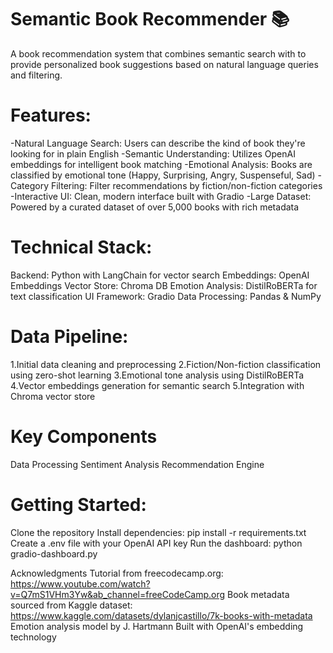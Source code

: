 # Semantic Book Recommender 📚
A book recommendation system that combines semantic search with to provide personalized book suggestions based on natural language queries and filtering.

# Features:
-Natural Language Search: Users can describe the kind of book they're looking for in plain English
-Semantic Understanding: Utilizes OpenAI embeddings for intelligent book matching
-Emotional Analysis: Books are classified by emotional tone (Happy, Surprising, Angry, Suspenseful, Sad)
-Category Filtering: Filter recommendations by fiction/non-fiction categories
-Interactive UI: Clean, modern interface built with Gradio
-Large Dataset: Powered by a curated dataset of over 5,000 books with rich metadata

# Technical Stack:
Backend: Python with LangChain for vector search
Embeddings: OpenAI Embeddings
Vector Store: Chroma DB
Emotion Analysis: DistilRoBERTa for text classification
UI Framework: Gradio
Data Processing: Pandas & NumPy

# Data Pipeline:
1.Initial data cleaning and preprocessing
2.Fiction/Non-fiction classification using zero-shot learning
3.Emotional tone analysis using DistilRoBERTa
4.Vector embeddings generation for semantic search
5.Integration with Chroma vector store

# Key Components
Data Processing
Sentiment Analysis
Recommendation Engine


# Getting Started:
Clone the repository
Install dependencies: pip install -r requirements.txt
Create a .env file with your OpenAI API key
Run the dashboard: python gradio-dashboard.py

Acknowledgments
Tutorial from freecodecamp.org: https://www.youtube.com/watch?v=Q7mS1VHm3Yw&ab_channel=freeCodeCamp.org
Book metadata sourced from Kaggle dataset: https://www.kaggle.com/datasets/dylanjcastillo/7k-books-with-metadata
Emotion analysis model by J. Hartmann
Built with OpenAI's embedding technology
